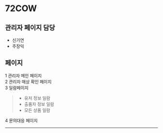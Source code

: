 # 72COW
 
## 관리자 페이지 담당
 - 신기연 
 - 주장익
 
 페이지
 ----
 1 관리자 메인 페이지  
 2 관리자 매상 확인 페이지  
 3 일람페이지  
   > - 유저 정보 일람  
   > - 출품자 정보 일람  
   > - 모든 상품 일람 
      
 4 문의대응 페이지
   
 ----
 
